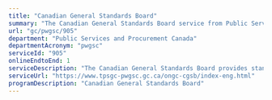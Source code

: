```yaml
---
title: "Canadian General Standards Board"
summary: "The Canadian General Standards Board service from Public Services and Procurement Canada is available end-to-end online, according to the GC Service Inventory."
url: "gc/pwgsc/905"
department: "Public Services and Procurement Canada"
departmentAcronym: "pwgsc"
serviceId: "905"
onlineEndtoEnd: 1
serviceDescription: "The Canadian General Standards Board provides standards development and conformity assessment services, including programs for certification of products and services, registration of quality and environmental management systems, and related services. These services are provided in support of economic, regulatory, procurement, health, safety and environmental interests."
serviceUrl: "https://www.tpsgc-pwgsc.gc.ca/ongc-cgsb/index-eng.html"
programDescription: "Canadian General Standards Board"
---
```

